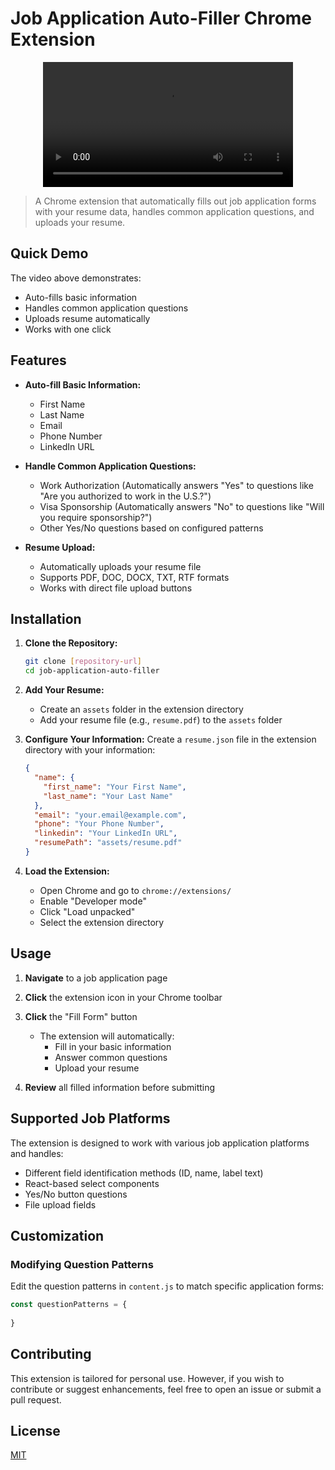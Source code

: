 # Job Application Auto-Filler Chrome Extension

<div align="center">
  <video src="https://github.com/user-attachments/assets/7ae013bb-8c60-460c-a7d4-7674f4593f72" width="400" />
</div>

> A Chrome extension that automatically fills out job application forms with your resume data, handles common application questions, and uploads your resume.

## Quick Demo
The video above demonstrates:
- Auto-fills basic information
- Handles common application questions
- Uploads resume automatically
- Works with one click

## Features

- **Auto-fill Basic Information:**
  - First Name
  - Last Name
  - Email
  - Phone Number
  - LinkedIn URL

- **Handle Common Application Questions:**
  - Work Authorization (Automatically answers "Yes" to questions like "Are you authorized to work in the U.S.?")
  - Visa Sponsorship (Automatically answers "No" to questions like "Will you require sponsorship?")
  - Other Yes/No questions based on configured patterns

- **Resume Upload:**
  - Automatically uploads your resume file
  - Supports PDF, DOC, DOCX, TXT, RTF formats
  - Works with direct file upload buttons

## Installation

1. **Clone the Repository:**
   ```bash
   git clone [repository-url]
   cd job-application-auto-filler
   ```

2. **Add Your Resume:**
   - Create an `assets` folder in the extension directory
   - Add your resume file (e.g., `resume.pdf`) to the `assets` folder

3. **Configure Your Information:**
   Create a `resume.json` file in the extension directory with your information:
   ```json
   {
     "name": {
       "first_name": "Your First Name",
       "last_name": "Your Last Name"
     },
     "email": "your.email@example.com",
     "phone": "Your Phone Number",
     "linkedin": "Your LinkedIn URL",
     "resumePath": "assets/resume.pdf"
   }
   ```

4. **Load the Extension:**
   - Open Chrome and go to `chrome://extensions/`
   - Enable "Developer mode"
   - Click "Load unpacked"
   - Select the extension directory

## Usage

1. **Navigate** to a job application page

2. **Click** the extension icon in your Chrome toolbar

3. **Click** the "Fill Form" button
   - The extension will automatically:
     - Fill in your basic information
     - Answer common questions
     - Upload your resume

4. **Review** all filled information before submitting

## Supported Job Platforms

The extension is designed to work with various job application platforms and handles:
- Different field identification methods (ID, name, label text)
- React-based select components
- Yes/No button questions
- File upload fields

## Customization

### Modifying Question Patterns

Edit the question patterns in `content.js` to match specific application forms:

```javascript
const questionPatterns = {
    
}
```

## Contributing

This extension is tailored for personal use. However, if you wish to contribute or suggest enhancements, feel free to open an issue or submit a pull request.

## License

[MIT](LICENSE)